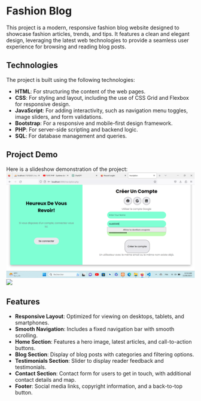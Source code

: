 # Fashion Blog

This project is a modern, responsive fashion blog website designed to showcase fashion articles, trends, and tips. It features a clean and elegant design, leveraging the latest web technologies to provide a seamless user experience for browsing and reading blog posts.

## Technologies

The project is built using the following technologies:

- **HTML**: For structuring the content of the web pages.
- **CSS**: For styling and layout, including the use of CSS Grid and Flexbox for responsive design.
- **JavaScript**: For adding interactivity, such as navigation menu toggles, image sliders, and form validations.
- **Bootstrap**: For a responsive and mobile-first design framework.
- **PHP**: For server-side scripting and backend logic.
- **SQL**: For database management and queries.

## Project Demo

Here is a slideshow demonstration of the project:
<img src="./2023-06-15.png">
<img src="./WhatsApp Image 2024-07-17 à 17.02.37_eb10ba9e.jpg">


## Features

- **Responsive Layout**: Optimized for viewing on desktops, tablets, and smartphones.
- **Smooth Navigation**: Includes a fixed navigation bar with smooth scrolling.
- **Home Section**: Features a hero image, latest articles, and call-to-action buttons.
- **Blog Section**: Display of blog posts with categories and filtering options.
- **Testimonials Section**: Slider to display reader feedback and testimonials.
- **Contact Section**: Contact form for users to get in touch, with additional contact details and map.
- **Footer**: Social media links, copyright information, and a back-to-top button.

